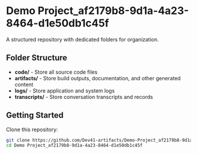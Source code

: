 # Demo Project_af2179b8-9d1a-4a23-8464-d1e50db1c45f
A structured repository with dedicated folders for organization.

## Folder Structure

- **code/** - Store all source code files
- **artifacts/** - Store build outputs, documentation, and other generated content
- **logs/** - Store application and system logs
- **transcripts/** - Store conversation transcripts and records

## Getting Started

Clone this repository:
```bash
git clone https://github.com/Dev41-artifacts/Demo-Project_af2179b8-9d1a-4a23-8464-d1e50db1c45f
cd Demo Project_af2179b8-9d1a-4a23-8464-d1e50db1c45f
```
